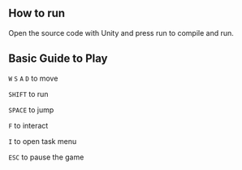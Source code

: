 ## How to run

Open the source code with Unity and press run to compile and run.

## Basic Guide to Play

`W` `S` `A` `D` to move

`SHIFT` to run

`SPACE` to jump

`F` to interact

`I` to open task menu

`ESC` to pause the game
